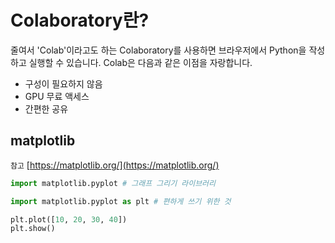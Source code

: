 # Colaboratory란?

줄여서 'Colab'이라고도 하는 Colaboratory를 사용하면 브라우저에서 Python을 작성하고 실행할 수 있습니다. Colab은 다음과 같은 이점을 자랑합니다.

- 구성이 필요하지 않음
- GPU 무료 액세스
- 간편한 공유

## matplotlib

`참고` [https://matplotlib.org/](https://matplotlib.org/)

```python
import matplotlib.pyplot # 그래프 그리기 라이브러리
```

```python
import matplotlib.pyplot as plt # 편하게 쓰기 위한 것
```

```python
plt.plot([10, 20, 30, 40])
plt.show()
```
